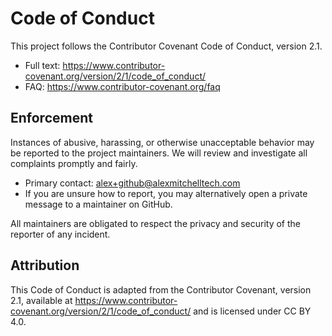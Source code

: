 # Code of Conduct

This project follows the Contributor Covenant Code of Conduct, version 2.1.

- Full text: https://www.contributor-covenant.org/version/2/1/code_of_conduct/
- FAQ: https://www.contributor-covenant.org/faq

## Enforcement

Instances of abusive, harassing, or otherwise unacceptable behavior may be reported to the project maintainers. We will review and investigate all complaints promptly and fairly.

- Primary contact: alex+github@alexmitchelltech.com
- If you are unsure how to report, you may alternatively open a private message to a maintainer on GitHub.

All maintainers are obligated to respect the privacy and security of the reporter of any incident.

## Attribution

This Code of Conduct is adapted from the Contributor Covenant, version 2.1, available at https://www.contributor-covenant.org/version/2/1/code_of_conduct/ and is licensed under CC BY 4.0.
